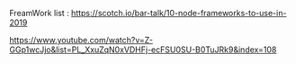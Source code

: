 FreamWork list : 
https://scotch.io/bar-talk/10-node-frameworks-to-use-in-2019



https://www.youtube.com/watch?v=Z-GGp1wcJjo&list=PL_XxuZqN0xVDHFj-ecFSU0SU-B0TuJRk9&index=108